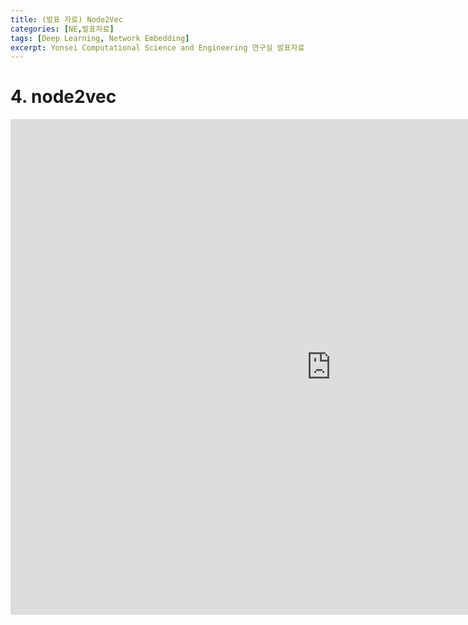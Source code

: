 ```yaml
---
title: (발표 자료) Node2Vec
categories: [NE,발표자료]
tags: [Deep Learning, Network Embedding]
excerpt: Yonsei Computational Science and Engineering 연구실 발표자료
---
```


# 4. node2vec 
<iframe src="https://yonsei-my.sharepoint.com/personal/seunghan96_o365_yonsei_ac_kr/_layouts/15/Doc.aspx?sourcedoc={58012edb-0b15-42f7-92bc-ec1563e84509}&amp;action=embedview&amp;wdAr=1.3333333333333333" width="1026px" height="793px" frameborder="0">포함된 <a target="_blank" href="https://office.com">Microsoft Office</a> 프레젠테이션, 제공: <a target="_blank" href="https://office.com/webapps">Office</a></iframe>
